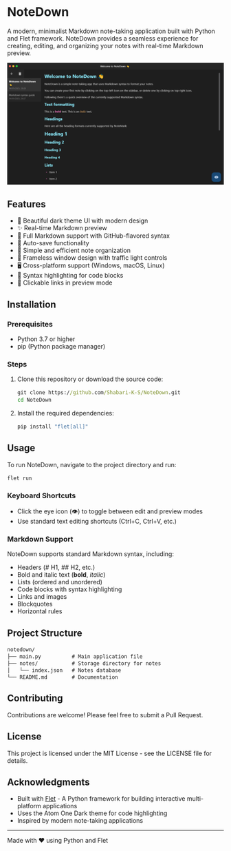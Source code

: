 # NoteDown

A modern, minimalist Markdown note-taking application built with Python and Flet framework. NoteDown provides a seamless experience for creating, editing, and organizing your notes with real-time Markdown preview.

![NoteDown Screenshot](https://raw.githubusercontent.com/Shabari-K-S/NoteDown/refs/heads/main/preview.png)

## Features

- 🎨 Beautiful dark theme UI with modern design
- ✨ Real-time Markdown preview
- 📝 Full Markdown support with GitHub-flavored syntax
- 🔄 Auto-save functionality
- 📂 Simple and efficient note organization
- 🎯 Frameless window design with traffic light controls
- 🖥️ Cross-platform support (Windows, macOS, Linux)
- 🎨 Syntax highlighting for code blocks
- 🔗 Clickable links in preview mode

## Installation

### Prerequisites

- Python 3.7 or higher
- pip (Python package manager)

### Steps

1. Clone this repository or download the source code:

    ```cmd
    git clone https://github.com/Shabari-K-S/NoteDown.git
    cd NoteDown
    ```

2. Install the required dependencies:

    ```cmd
    pip install "flet[all]"
    ```

## Usage

To run NoteDown, navigate to the project directory and run:

```cmd
flet run
```

### Keyboard Shortcuts

- Click the eye icon (👁️) to toggle between edit and preview modes
- Use standard text editing shortcuts (Ctrl+C, Ctrl+V, etc.)

### Markdown Support

NoteDown supports standard Markdown syntax, including:

- Headers (# H1, ## H2, etc.)
- Bold and italic text (**bold**, *italic*)
- Lists (ordered and unordered)
- Code blocks with syntax highlighting
- Links and images
- Blockquotes
- Horizontal rules

## Project Structure

```text
notedown/
├── main.py          # Main application file
├── notes/           # Storage directory for notes
│   └── index.json   # Notes database
└── README.md        # Documentation
```

## Contributing

Contributions are welcome! Please feel free to submit a Pull Request.

## License

This project is licensed under the MIT License - see the LICENSE file for details.

## Acknowledgments

- Built with [Flet](https://flet.dev/) - A Python framework for building interactive multi-platform applications
- Uses the Atom One Dark theme for code highlighting
- Inspired by modern note-taking applications

---

Made with ❤️ using Python and Flet
